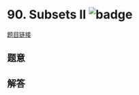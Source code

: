# 90. Subsets II ![badge](https://img.shields.io/badge/-medium-yellow?style=flat-square)

[题目链接](https://leetcode.com/problems/subsets-ii)

## 题意

## 解答

